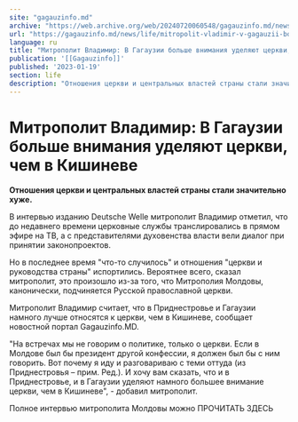 ```yaml
---
site: "gagauzinfo.md"
archive: "https://web.archive.org/web/20240720060548/gagauzinfo.md/news/life/mitropolit-vladimir-v-gagauzii-bolshe-vnimaniya-udelyayut-tserkvi-chem-v-kishineve?utm_source=facebook&utm_medium=Gagauzinfo.MD&utm_campaign=118947661498119&utm_term=2023_01_19_13_48&utm_content=295564443"
url: "https://gagauzinfo.md/news/life/mitropolit-vladimir-v-gagauzii-bolshe-vnimaniya-udelyayut-tserkvi-chem-v-kishineve"
language: ru
title: "Митрополит Владимир: В Гагаузии больше внимания уделяют церкви, чем в Кишиневе"
publication: '[[Gagauzinfo]]'
published: '2023-01-19'
section: life
description: "Отношения церкви и центральных властей страны стали значительно хуже."
---
```


# Митрополит Владимир: В Гагаузии больше внимания уделяют церкви, чем в Кишиневе

**Отношения церкви и центральных властей страны стали значительно хуже.**

В интервью изданию Deutsche Welle митрополит Владимир отметил, что до недавнего времени церковные службы транслировались в прямом эфире на ТВ, а с представителями духовенства власти вели диалог при принятии законопроектов.

Но в последнее время "что-то случилось" и отношения "церкви и руководства страны" испортились. Вероятнее всего, сказал митрополит, это произошло из-за того, что Митрополия Молдовы, канонически, подчиняется Русской православной церкви.

Митрополит Владимир считает, что в Приднестровье и Гагаузии намного лучше относятся к церкви, чем в Кишиневе, сообщает новостной портал Gagauzinfo.MD.

"На встречах мы не говорим о политике, только о церкви. Если в Молдове был бы президент другой конфессии, я должен был бы с ним говорить. Вот почему я иду и разговариваю с теми оттуда (из Приднестровья – прим. Ред.). И хочу вам сказать, что и в Приднестровье, и в Гагаузии уделяют намного большее внимание церкви, чем в Кишиневе", - добавил митрополит.

Полное интервью митрополита Молдовы можно ПРОЧИТАТЬ ЗДЕСЬ